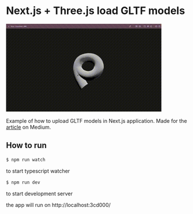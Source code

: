 # Next.js + Three.js load GLTF models

![Alt text](readme/scene.gif?raw=true "Title")

Example of how to upload GLTF models in Next.js application. Made for the [article](https://oslavdev.medium.com/load-animated-gltf-models-in-next-js-app-with-three-js-8cf0a5d99e10) on Medium.

## How to run

```sh
$ npm run watch

```

to start typescript watcher

```sh
$ npm run dev
```

to start development server

the app will run on http://localhost:3cd000/

